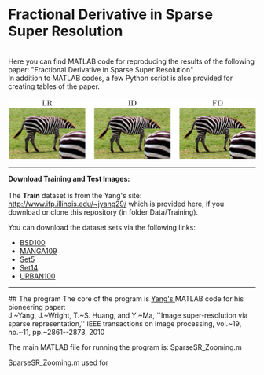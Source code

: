 # Fractional Derivative in Sparse Super Resolution
 
<br>
Here you can find MATLAB code for reproducing the results of the following paper:
"Fractional Derivative in Sparse Super Resolution"
<br>
In addition to MATLAB codes, a few Python script is also provided for creating tables of the paper.
<br><br>
<img src="images/FD-in-SR.jpg" />
<hr>

<b> Download Training and Test Images: </b> <br><br>
 The <b>Train</b> dataset is from the Yang's site: 
 <a href="http://www.ifp.illinois.edu/~jyang29/"> http://www.ifp.illinois.edu/~jyang29/ </a> which is provided here, if you download or clone this repository (in folder Data/Training).
 
 You can download the dataset sets via the following links:<br>
  <ul>
  <li><a href="" >BSD100</a>  </li>
  <li><a href="" >MANGA109</a>  </li>
  <li><a href="" >Set5</a>  </li>
  <li><a href="" >Set14</a>  </li>
  <li><a href="" >URBAN100</a>  </li>
</ul> 

<hr>
## The program
The core of the program is <a href="http://www.ifp.illinois.edu/~jyang29/"> Yang's </a> MATLAB code for his pioneering paper:<br>
J.~Yang, J.~Wright, T.~S. Huang, and Y.~Ma, ``Image super-resolution via sparse
  representation,'' IEEE transactions on image processing, vol.~19,
  no.~11, pp.~2861--2873, 2010

The main MATLAB file for running the program is: SparseSR_Zooming.m

SparseSR_Zooming.m used for 